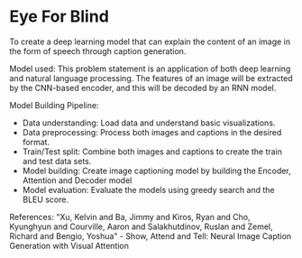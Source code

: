 # Eye For Blind
To create a deep learning model that can explain the content of an image in the form of speech through caption generation. 

Model used: 
This problem statement is an application of both deep learning and natural language processing. The features of an image will be extracted by the CNN-based encoder, and this will be decoded by an RNN model.

Model Building Pipeline: 
- Data understanding: Load data and understand basic visualizations. 
- Data preprocessing: Process both images and captions in the desired format.
- Train/Test split: Combine both images and captions to create the train and test data sets.
- Model building: Create image captioning model by building the Encoder, Attention and Decoder model
- Model evaluation: Evaluate the models using greedy search and the BLEU score.

References: 
"Xu, Kelvin and Ba, Jimmy and Kiros, Ryan and Cho, Kyunghyun and Courville, Aaron and Salakhutdinov, Ruslan and Zemel, Richard and Bengio, Yoshua" - Show, Attend and Tell: Neural Image Caption Generation with Visual Attention

